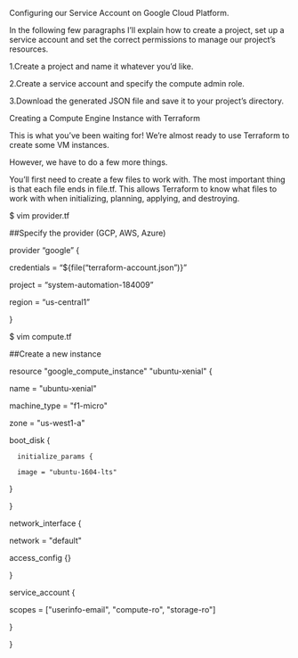 Configuring our Service Account on Google Cloud Platform.

In the following few paragraphs I’ll explain how to create a project, set up a service account and set the correct permissions to manage our project’s resources.

1.Create a project and name it whatever you’d like.

2.Create a service account and specify the compute admin role.

3.Download the generated JSON file and save it to your project’s directory.

Creating a Compute Engine Instance with Terraform

This is what you’ve been waiting for! We’re almost ready to use Terraform to create some VM instances.

However, we have to do a few more things.

You’ll first need to create a few files to work with. The most important thing is that each file ends in file.tf. This allows Terraform to know what files to work with when initializing, planning, applying, and destroying.


$ vim provider.tf

##Specify the provider (GCP, AWS, Azure)


provider “google” {

credentials = “${file(“terraform-account.json”)}”

project = “system-automation-184009”

region = “us-central1”

}

$ vim compute.tf

##Create a new instance

resource "google_compute_instance" "ubuntu-xenial" {
   
   name = "ubuntu-xenial"
   
   machine_type = "f1-micro"
   
   zone = "us-west1-a"
   
   boot_disk {
      
      initialize_params {
      
      image = "ubuntu-1604-lts"
   
   }

}

network_interface {
   
   network = "default"
   
   access_config {}

}

service_account {
   
   scopes = ["userinfo-email", "compute-ro", "storage-ro"]
   
   }

}
